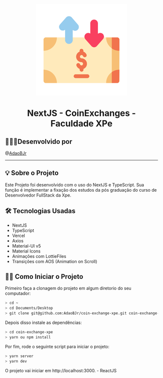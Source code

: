<div align="center"> 
  <img src="src/assets/readme/readme.svg" width="300">
  <h1> NextJS - CoinExchanges - Faculdade XPe </h1>
</div>

## 🧑🏻‍💻Desenvolvido por

@[AdaoBJr](https://github.com/AdaoBJr/)
<br>

---

## 💡 Sobre o Projeto

Este Projeto foi desenvolvido com o uso do NextJS e TypeScript.
Sua função é implementar a fixação dos estudos da pós graduação do curso de Desenvolvedor FullStack da Xpe.

## 🛠 Tecnologias Usadas

- NextJS
- TypeScript
- Vercel
- Axios
- Material-UI v5
- Material Icons
- Animações com LottieFiles
- Transições com AOS (Animation on Scroll)

## 🧙‍♂️ Como Iniciar o Projeto

Primeiro faça a clonagem do projeto em algum diretorio do seu computador:

```bash
> cd ~
> cd Documents/Desktop
> git clone git@github.com:AdaoBJr/coin-exchange-xpe.git coin-exchange-xpe
```

Depois disso instale as dependências:

```bash
> cd coin-exchange-xpe
> yarn ou npm install
```

Por fim, rode o seguinte script para iniciar o projeto:

```bash
> yarn server
> yarn dev
```

O projeto vai iniciar em http://localhost:3000. - ReactJS
